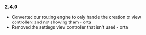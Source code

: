 ### 2.4.0

* Converted our routing engine to only handle the creation of view controllers and not showing them - orta
* Removed the settings view controller that isn't used - orta
